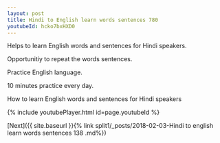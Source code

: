 ```yaml
---
layout: post
title: Hindi to English learn words sentences 780 
youtubeId: hcko7bxHXD0
---
```

 
 
Helps to learn English words and sentences for Hindi speakers.

Opportunitiy to repeat the words sentences. 

Practice English language. 
 
10 minutes practice every day. 
 
How to learn English words and sentences for Hindi speakers 
 
{% include youtubePlayer.html id=page.youtubeId %}
 
 
[Next]({{ site.baseurl }}{% link  split1/_posts/2018-02-03-Hindi to english learn words sentences 138 .md%})
 
